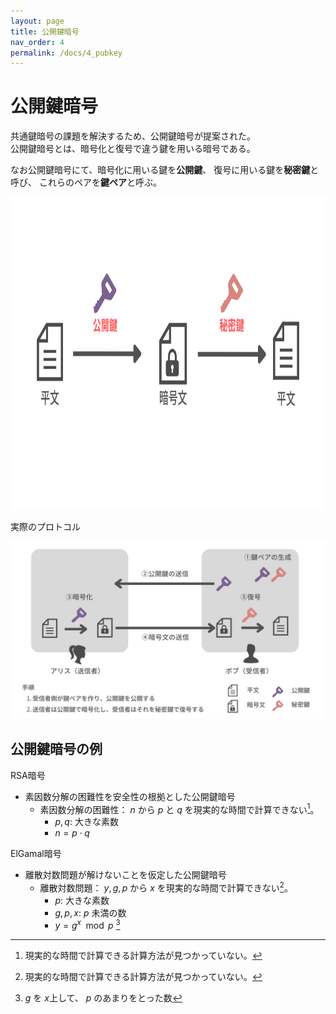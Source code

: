 ```yaml
---
layout: page
title: 公開鍵暗号
nav_order: 4
permalink: /docs/4_pubkey
---
```


<script>
    MathJax = {
      tex: {
        inlineMath: [['$','$'], ['\\(','\\)']],
        processEscapes: true,
        tags: "ams",
        autoload: {
          color: [],
          colorV2: ['color']
        },
        packages: {'[+]': ['noerrors']}
      },
      chtml: {
        matchFontHeight: false,
        displayAlign: "left",
        displayIndent: "2em"
      },
      options: {
        renderActions: {
          /* add a new named action to render <script type="math/tex"> */
          find_script_mathtex: [10, function (doc) {
            for (const node of document.querySelectorAll('script[type^="math/tex"]')) {
              const display = !!node.type.match(/; *mode=display/);
              const math = new doc.options.MathItem(node.textContent, doc.inputJax[0], display);
              const text = document.createTextNode('');
              node.parentNode.replaceChild(text, node);
              math.start = {node: text, delim: '', n: 0};
              math.end = {node: text, delim: '', n: 0};
              doc.math.push(math);
            }
          }, '']
        }
      },
      loader: {
        load: ['[tex]/noerrors']
      }
    };
</script>
<script async src="https://cdn.jsdelivr.net/npm/mathjax@3/es5/tex-chtml.js" id="MathJax-script"></script>


# 公開鍵暗号

共通鍵暗号の課題を解決するため、公開鍵暗号が提案された。  
公開鍵暗号とは、暗号化と復号で違う鍵を用いる暗号である。

なお公開鍵暗号にて、暗号化に用いる鍵を**公開鍵**、
復号に用いる鍵を**秘密鍵**と呼び、
これらのペアを**鍵ペア**と呼ぶ。

<img src="../img/pubkey1.png" height="500px" />

実際のプロトコル

<img src="../img/pubkey2.png" />

## 公開鍵暗号の例

RSA暗号
- 素因数分解の困難性を安全性の根拠とした公開鍵暗号
  - 素因数分解の困難性： $n$ から $p$ と $q$ を現実的な時間で計算できない[^mitukattenai]。
    - $p, q$: 大きな素数 
    - $n = p \cdot q$

ElGamal暗号
- 離散対数問題が解けないことを仮定した公開鍵暗号
  - 離散対数問題： $y, g, p$ から $x$ を現実的な時間で計算できない[^mitukattenai]。
    - $p$:  大きな素数
    - $g, p, x$: $p$ 未満の数
    - $y = g^x \mod p$ [^risantaisu]

[^mitukattenai]: 現実的な時間で計算できる計算方法が見つかっていない。
[^risantaisu]: $g$ を $x$上して、 $p$ のあまりをとった数
